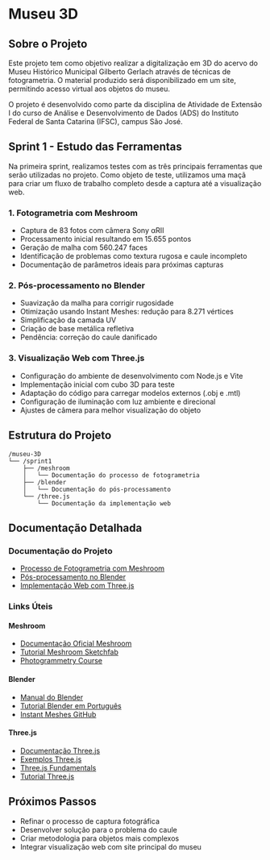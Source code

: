 # Museu 3D

## Sobre o Projeto
Este projeto tem como objetivo realizar a digitalização em 3D do acervo do Museu Histórico Municipal Gilberto Gerlach através de técnicas de fotogrametria. O material produzido será disponibilizado em um site, permitindo acesso virtual aos objetos do museu.

O projeto é desenvolvido como parte da disciplina de Atividade de Extensão I do curso de Análise e Desenvolvimento de Dados (ADS) do Instituto Federal de Santa Catarina (IFSC), campus São José.

## Sprint 1 - Estudo das Ferramentas

Na primeira sprint, realizamos testes com as três principais ferramentas que serão utilizadas no projeto. Como objeto de teste, utilizamos uma maçã para criar um fluxo de trabalho completo desde a captura até a visualização web.

### 1. Fotogrametria com Meshroom
- Captura de 83 fotos com câmera Sony αRII
- Processamento inicial resultando em 15.655 pontos
- Geração de malha com 560.247 faces
- Identificação de problemas como textura rugosa e caule incompleto
- Documentação de parâmetros ideais para próximas capturas

### 2. Pós-processamento no Blender
- Suavização da malha para corrigir rugosidade
- Otimização usando Instant Meshes: redução para 8.271 vértices
- Simplificação da camada UV
- Criação de base metálica refletiva
- Pendência: correção do caule danificado

### 3. Visualização Web com Three.js
- Configuração do ambiente de desenvolvimento com Node.js e Vite
- Implementação inicial com cubo 3D para teste
- Adaptação do código para carregar modelos externos (.obj e .mtl)
- Configuração de iluminação com luz ambiente e direcional
- Ajustes de câmera para melhor visualização do objeto

## Estrutura do Projeto
```
/museu-3D
└── /sprint1
    ├── /meshroom
    │   └── Documentação do processo de fotogrametria
    ├── /blender
    │   └── Documentação do pós-processamento
    └── /three.js
        └── Documentação da implementação web
```

## Documentação Detalhada

### Documentação do Projeto
- [Processo de Fotogrametria com Meshroom](./sprint1/meshroom/README.md)
- [Pós-processamento no Blender](./sprint1/blender/README.md)
- [Implementação Web com Three.js](./sprint1/three.js/README.md)

### Links Úteis
#### Meshroom
- [Documentação Oficial Meshroom](https://meshroom-manual.readthedocs.io/en/latest/)
- [Tutorial Meshroom Sketchfab](https://www.youtube.com/watch?v=j3lhPKF8qjU)
- [Photogrammetry Course](https://www.youtube.com/watch?v=jI7nd2EQW1w)

#### Blender
- [Manual do Blender](https://docs.blender.org/manual/en/latest/)
- [Tutorial Blender em Português](https://www.youtube.com/watch?v=QX_D7uhqGfI)
- [Instant Meshes GitHub](https://github.com/wjakob/instant-meshes)

#### Three.js
- [Documentação Three.js](https://threejs.org/docs/)
- [Exemplos Three.js](https://threejs.org/examples/)
- [Three.js Fundamentals](https://threejsfundamentals.org/)
- [Tutorial Three.js](https://www.youtube.com/watch?v=Q7AOvWpIVHU)

## Próximos Passos
- Refinar o processo de captura fotográfica
- Desenvolver solução para o problema do caule
- Criar metodologia para objetos mais complexos
- Integrar visualização web com site principal do museu
